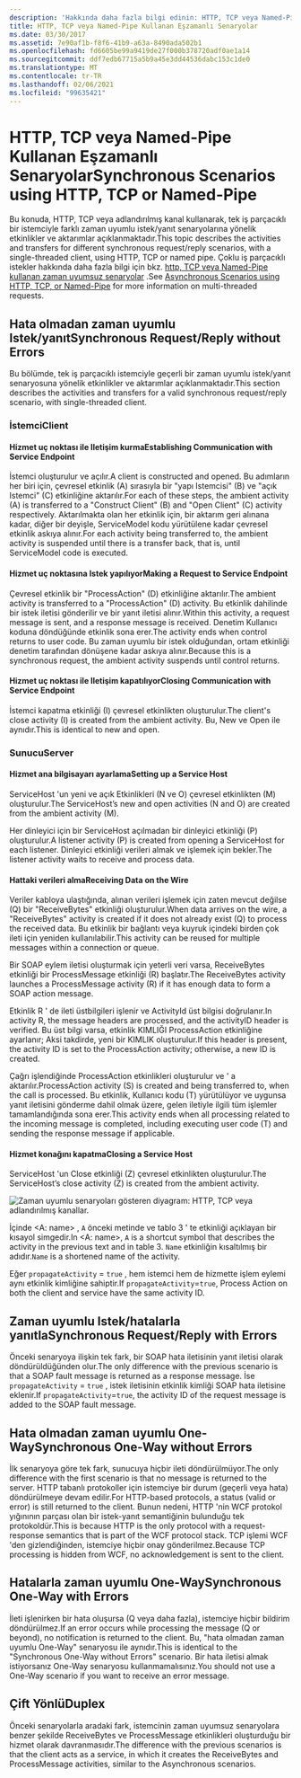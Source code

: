 ```yaml
---
description: 'Hakkında daha fazla bilgi edinin: HTTP, TCP veya Named-Pipe kullanarak zaman uyumlu senaryolar'
title: HTTP, TCP veya Named-Pipe Kullanan Eşzamanlı Senaryolar
ms.date: 03/30/2017
ms.assetid: 7e90af1b-f8f6-41b9-a63a-8490ada502b1
ms.openlocfilehash: fd6605be99a9419de27f000b378720adf0ae1a14
ms.sourcegitcommit: ddf7edb67715a5b9a45e3dd44536dabc153c1de0
ms.translationtype: MT
ms.contentlocale: tr-TR
ms.lasthandoff: 02/06/2021
ms.locfileid: "99635421"
---
```

# <a name="synchronous-scenarios-using-http-tcp-or-named-pipe"></a><span data-ttu-id="1f028-103">HTTP, TCP veya Named-Pipe Kullanan Eşzamanlı Senaryolar</span><span class="sxs-lookup"><span data-stu-id="1f028-103">Synchronous Scenarios using HTTP, TCP or Named-Pipe</span></span>

<span data-ttu-id="1f028-104">Bu konuda, HTTP, TCP veya adlandırılmış kanal kullanarak, tek iş parçacıklı bir istemciyle farklı zaman uyumlu istek/yanıt senaryolarına yönelik etkinlikler ve aktarımlar açıklanmaktadır.</span><span class="sxs-lookup"><span data-stu-id="1f028-104">This topic describes the activities and transfers for different synchronous request/reply scenarios, with a single-threaded client, using HTTP, TCP or named pipe.</span></span> <span data-ttu-id="1f028-105">Çoklu iş parçacıklı istekler hakkında daha fazla bilgi için bkz. [http, TCP veya Named-Pipe kullanan zaman uyumsuz senaryolar](asynchronous-scenarios-using-http-tcp-or-named-pipe.md) .</span><span class="sxs-lookup"><span data-stu-id="1f028-105">See [Asynchronous Scenarios using HTTP, TCP, or Named-Pipe](asynchronous-scenarios-using-http-tcp-or-named-pipe.md) for more information on multi-threaded requests.</span></span>  
  
## <a name="synchronous-requestreply-without-errors"></a><span data-ttu-id="1f028-106">Hata olmadan zaman uyumlu Istek/yanıt</span><span class="sxs-lookup"><span data-stu-id="1f028-106">Synchronous Request/Reply without Errors</span></span>  

 <span data-ttu-id="1f028-107">Bu bölümde, tek iş parçacıklı istemciyle geçerli bir zaman uyumlu istek/yanıt senaryosuna yönelik etkinlikler ve aktarımlar açıklanmaktadır.</span><span class="sxs-lookup"><span data-stu-id="1f028-107">This section describes the activities and transfers for a valid synchronous request/reply scenario, with single-threaded client.</span></span>  
  
### <a name="client"></a><span data-ttu-id="1f028-108">İstemci</span><span class="sxs-lookup"><span data-stu-id="1f028-108">Client</span></span>  
  
#### <a name="establishing-communication-with-service-endpoint"></a><span data-ttu-id="1f028-109">Hizmet uç noktası ile Iletişim kurma</span><span class="sxs-lookup"><span data-stu-id="1f028-109">Establishing Communication with Service Endpoint</span></span>  

 <span data-ttu-id="1f028-110">İstemci oluşturulur ve açılır.</span><span class="sxs-lookup"><span data-stu-id="1f028-110">A client is constructed and opened.</span></span> <span data-ttu-id="1f028-111">Bu adımların her biri için, çevresel etkinlik (A) sırasıyla bir "yapı Istemcisi" (B) ve "açık Istemci" (C) etkinliğine aktarılır.</span><span class="sxs-lookup"><span data-stu-id="1f028-111">For each of these steps, the ambient activity (A) is transferred to a "Construct Client" (B) and "Open Client" (C) activity respectively.</span></span> <span data-ttu-id="1f028-112">Aktarılmakta olan her etkinlik için, bir aktarım geri alınana kadar, diğer bir deyişle, ServiceModel kodu yürütülene kadar çevresel etkinlik askıya alınır.</span><span class="sxs-lookup"><span data-stu-id="1f028-112">For each activity being transferred to, the ambient activity is suspended until there is a transfer back, that is, until ServiceModel code is executed.</span></span>  
  
#### <a name="making-a-request-to-service-endpoint"></a><span data-ttu-id="1f028-113">Hizmet uç noktasına Istek yapılıyor</span><span class="sxs-lookup"><span data-stu-id="1f028-113">Making a Request to Service Endpoint</span></span>  

 <span data-ttu-id="1f028-114">Çevresel etkinlik bir "ProcessAction" (D) etkinliğine aktarılır.</span><span class="sxs-lookup"><span data-stu-id="1f028-114">The ambient activity is transferred to a "ProcessAction" (D) activity.</span></span> <span data-ttu-id="1f028-115">Bu etkinlik dahilinde bir istek iletisi gönderilir ve bir yanıt iletisi alınır.</span><span class="sxs-lookup"><span data-stu-id="1f028-115">Within this activity, a request message is sent, and a response message is received.</span></span> <span data-ttu-id="1f028-116">Denetim Kullanıcı koduna döndüğünde etkinlik sona erer.</span><span class="sxs-lookup"><span data-stu-id="1f028-116">The activity ends when control returns to user code.</span></span> <span data-ttu-id="1f028-117">Bu zaman uyumlu bir istek olduğundan, ortam etkinliği denetim tarafından dönüşene kadar askıya alınır.</span><span class="sxs-lookup"><span data-stu-id="1f028-117">Because this is a synchronous request, the ambient activity suspends until control returns.</span></span>  
  
#### <a name="closing-communication-with-service-endpoint"></a><span data-ttu-id="1f028-118">Hizmet uç noktası ile Iletişim kapatılıyor</span><span class="sxs-lookup"><span data-stu-id="1f028-118">Closing Communication with Service Endpoint</span></span>  

 <span data-ttu-id="1f028-119">İstemci kapatma etkinliği (I) çevresel etkinlikten oluşturulur.</span><span class="sxs-lookup"><span data-stu-id="1f028-119">The client's close activity (I) is created from the ambient activity.</span></span> <span data-ttu-id="1f028-120">Bu, New ve Open ile aynıdır.</span><span class="sxs-lookup"><span data-stu-id="1f028-120">This is identical to new and open.</span></span>  
  
### <a name="server"></a><span data-ttu-id="1f028-121">Sunucu</span><span class="sxs-lookup"><span data-stu-id="1f028-121">Server</span></span>  
  
#### <a name="setting-up-a-service-host"></a><span data-ttu-id="1f028-122">Hizmet ana bilgisayarı ayarlama</span><span class="sxs-lookup"><span data-stu-id="1f028-122">Setting up a Service Host</span></span>  

 <span data-ttu-id="1f028-123">ServiceHost 'un yeni ve açık Etkinlikleri (N ve O) çevresel etkinlikten (M) oluşturulur.</span><span class="sxs-lookup"><span data-stu-id="1f028-123">The ServiceHost’s new and open activities (N and O) are created from the ambient activity (M).</span></span>  
  
 <span data-ttu-id="1f028-124">Her dinleyici için bir ServiceHost açılmadan bir dinleyici etkinliği (P) oluşturulur.</span><span class="sxs-lookup"><span data-stu-id="1f028-124">A listener activity (P) is created from opening a ServiceHost for each listener.</span></span> <span data-ttu-id="1f028-125">Dinleyici etkinliği verileri almak ve işlemek için bekler.</span><span class="sxs-lookup"><span data-stu-id="1f028-125">The listener activity waits to receive and process data.</span></span>  
  
#### <a name="receiving-data-on-the-wire"></a><span data-ttu-id="1f028-126">Hattaki verileri alma</span><span class="sxs-lookup"><span data-stu-id="1f028-126">Receiving Data on the Wire</span></span>  

 <span data-ttu-id="1f028-127">Veriler kabloya ulaştığında, alınan verileri işlemek için zaten mevcut değilse (Q) bir "ReceiveBytes" etkinliği oluşturulur.</span><span class="sxs-lookup"><span data-stu-id="1f028-127">When data arrives on the wire, a "ReceiveBytes" activity is created if it does not already exist (Q) to process the received data.</span></span> <span data-ttu-id="1f028-128">Bu etkinlik bir bağlantı veya kuyruk içindeki birden çok ileti için yeniden kullanılabilir.</span><span class="sxs-lookup"><span data-stu-id="1f028-128">This activity can be reused for multiple messages within a connection or queue.</span></span>  
  
 <span data-ttu-id="1f028-129">Bir SOAP eylem iletisi oluşturmak için yeterli veri varsa, ReceiveBytes etkinliği bir ProcessMessage etkinliği (R) başlatır.</span><span class="sxs-lookup"><span data-stu-id="1f028-129">The ReceiveBytes activity launches a ProcessMessage activity (R) if it has enough data to form a SOAP action message.</span></span>  
  
 <span data-ttu-id="1f028-130">Etkinlik R ' de ileti üstbilgileri işlenir ve ActivityId üst bilgisi doğrulanır.</span><span class="sxs-lookup"><span data-stu-id="1f028-130">In activity R, the message headers are processed, and the activityID header is verified.</span></span> <span data-ttu-id="1f028-131">Bu üst bilgi varsa, etkinlik KIMLIĞI ProcessAction etkinliğine ayarlanır; Aksi takdirde, yeni bir KIMLIK oluşturulur.</span><span class="sxs-lookup"><span data-stu-id="1f028-131">If this header is present, the activity ID is set to the ProcessAction activity; otherwise, a new ID is created.</span></span>  
  
 <span data-ttu-id="1f028-132">Çağrı işlendiğinde ProcessAction etkinlikleri oluşturulur ve ' a aktarılır.</span><span class="sxs-lookup"><span data-stu-id="1f028-132">ProcessAction activity (S) is created and being transferred to, when the call is processed.</span></span> <span data-ttu-id="1f028-133">Bu etkinlik, Kullanıcı kodu (T) yürütülüyor ve uygunsa yanıt iletisini gönderme dahil olmak üzere, gelen iletiyle ilgili tüm işlemler tamamlandığında sona erer.</span><span class="sxs-lookup"><span data-stu-id="1f028-133">This activity ends when all processing related to the incoming message is completed, including executing user code (T) and sending the response message if applicable.</span></span>  
  
#### <a name="closing-a-service-host"></a><span data-ttu-id="1f028-134">Hizmet konağını kapatma</span><span class="sxs-lookup"><span data-stu-id="1f028-134">Closing a Service Host</span></span>  

 <span data-ttu-id="1f028-135">ServiceHost 'un Close etkinliği (Z) çevresel etkinlikten oluşturulur.</span><span class="sxs-lookup"><span data-stu-id="1f028-135">The ServiceHost’s close activity (Z) is created from the ambient activity.</span></span>  
  
 ![Zaman uyumlu senaryoları gösteren diyagram: HTTP, TCP veya adlandırılmış kanallar.](./media/synchronous-scenarios-using-http-tcp-or-named-pipe/synchronous-scenario-http-tcp-named-pipes.gif)  
  
 <span data-ttu-id="1f028-137">İçinde \<A: name> , `A` önceki metinde ve tablo 3 ' te etkinliği açıklayan bir kısayol simgedir.</span><span class="sxs-lookup"><span data-stu-id="1f028-137">In \<A: name>, `A` is a shortcut symbol that describes the activity in the previous text and in table 3.</span></span> <span data-ttu-id="1f028-138">`Name` etkinliğin kısaltılmış bir adıdır.</span><span class="sxs-lookup"><span data-stu-id="1f028-138">`Name` is a shortened name of the activity.</span></span>  
  
 <span data-ttu-id="1f028-139">Eğer `propagateActivity` = `true` , hem istemci hem de hizmette işlem eylemi aynı etkinlik kimliğine sahiptir.</span><span class="sxs-lookup"><span data-stu-id="1f028-139">If `propagateActivity`=`true`, Process Action on both the client and service have the same activity ID.</span></span>  
  
## <a name="synchronous-requestreply-with-errors"></a><span data-ttu-id="1f028-140">Zaman uyumlu Istek/hatalarla yanıtla</span><span class="sxs-lookup"><span data-stu-id="1f028-140">Synchronous Request/Reply with Errors</span></span>  

 <span data-ttu-id="1f028-141">Önceki senaryoya ilişkin tek fark, bir SOAP hata iletisinin yanıt iletisi olarak döndürüldüğünden olur.</span><span class="sxs-lookup"><span data-stu-id="1f028-141">The only difference with the previous scenario is that a SOAP fault message is returned as a response message.</span></span> <span data-ttu-id="1f028-142">İse `propagateActivity` = `true` , istek iletisinin etkinlik kimliği SOAP hata iletisine eklenir.</span><span class="sxs-lookup"><span data-stu-id="1f028-142">If `propagateActivity`=`true`, the activity ID of the request message is added to the SOAP fault message.</span></span>  
  
## <a name="synchronous-one-way-without-errors"></a><span data-ttu-id="1f028-143">Hata olmadan zaman uyumlu One-Way</span><span class="sxs-lookup"><span data-stu-id="1f028-143">Synchronous One-Way without Errors</span></span>  

 <span data-ttu-id="1f028-144">İlk senaryoya göre tek fark, sunucuya hiçbir ileti döndürülmüyor.</span><span class="sxs-lookup"><span data-stu-id="1f028-144">The only difference with the first scenario is that no message is returned to the server.</span></span> <span data-ttu-id="1f028-145">HTTP tabanlı protokoller için istemciye bir durum (geçerli veya hata) döndürülmeye devam edilir.</span><span class="sxs-lookup"><span data-stu-id="1f028-145">For HTTP-based protocols, a status (valid or error) is still returned to the client.</span></span> <span data-ttu-id="1f028-146">Bunun nedeni, HTTP 'nin WCF protokol yığınının parçası olan bir istek-yanıt semantiğinin bulunduğu tek protokoldür.</span><span class="sxs-lookup"><span data-stu-id="1f028-146">This is because HTTP is the only protocol with a request-response semantics that is part of the WCF protocol stack.</span></span> <span data-ttu-id="1f028-147">TCP işlemi WCF 'den gizlendiğinden, istemciye hiçbir onay gönderilmez.</span><span class="sxs-lookup"><span data-stu-id="1f028-147">Because TCP processing is hidden from WCF, no acknowledgement is sent to the client.</span></span>  
  
## <a name="synchronous-one-way-with-errors"></a><span data-ttu-id="1f028-148">Hatalarla zaman uyumlu One-Way</span><span class="sxs-lookup"><span data-stu-id="1f028-148">Synchronous One-Way with Errors</span></span>  

 <span data-ttu-id="1f028-149">İleti işlenirken bir hata oluşursa (Q veya daha fazla), istemciye hiçbir bildirim döndürülmez.</span><span class="sxs-lookup"><span data-stu-id="1f028-149">If an error occurs while processing the message (Q or beyond), no notification is returned to the client.</span></span> <span data-ttu-id="1f028-150">Bu, "hata olmadan zaman uyumlu One-Way" senaryosu ile aynıdır.</span><span class="sxs-lookup"><span data-stu-id="1f028-150">This is identical to the "Synchronous One-Way without Errors" scenario.</span></span> <span data-ttu-id="1f028-151">Bir hata iletisi almak istiyorsanız One-Way senaryosu kullanmamalısınız.</span><span class="sxs-lookup"><span data-stu-id="1f028-151">You should not use a One-Way scenario if you want to receive an error message.</span></span>  
  
## <a name="duplex"></a><span data-ttu-id="1f028-152">Çift Yönlü</span><span class="sxs-lookup"><span data-stu-id="1f028-152">Duplex</span></span>  

 <span data-ttu-id="1f028-153">Önceki senaryolarla aradaki fark, istemcinin zaman uyumsuz senaryolara benzer şekilde ReceiveBytes ve ProcessMessage etkinlikleri oluşturduğu bir hizmet olarak davranmasıdır.</span><span class="sxs-lookup"><span data-stu-id="1f028-153">The difference with the previous scenarios is that the client acts as a service, in which it creates the ReceiveBytes and ProcessMessage activities, similar to the Asynchronous scenarios.</span></span>
